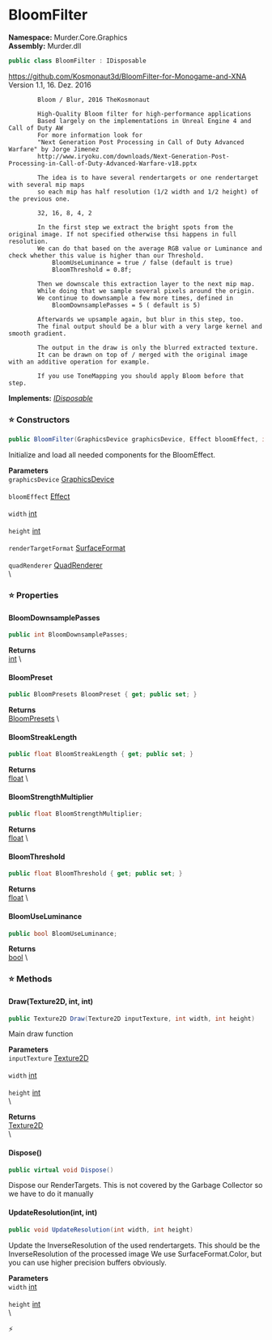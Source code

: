 # BloomFilter

**Namespace:** Murder.Core.Graphics \
**Assembly:** Murder.dll

```csharp
public class BloomFilter : IDisposable
```

https://github.com/Kosmonaut3d/BloomFilter-for-Monogame-and-XNA
            Version 1.1, 16. Dez. 2016
            
            Bloom / Blur, 2016 TheKosmonaut
            
            High-Quality Bloom filter for high-performance applications
            Based largely on the implementations in Unreal Engine 4 and Call of Duty AW
            For more information look for
            "Next Generation Post Processing in Call of Duty Advanced Warfare" by Jorge Jimenez
            http://www.iryoku.com/downloads/Next-Generation-Post-Processing-in-Call-of-Duty-Advanced-Warfare-v18.pptx
            
            The idea is to have several rendertargets or one rendertarget with several mip maps
            so each mip has half resolution (1/2 width and 1/2 height) of the previous one.
            
            32, 16, 8, 4, 2
            
            In the first step we extract the bright spots from the original image. If not specified otherwise thsi happens in full resolution.
            We can do that based on the average RGB value or Luminance and check whether this value is higher than our Threshold.
                BloomUseLuminance = true / false (default is true)
                BloomThreshold = 0.8f;
            
            Then we downscale this extraction layer to the next mip map.
            While doing that we sample several pixels around the origin.
            We continue to downsample a few more times, defined in
                BloomDownsamplePasses = 5 ( default is 5)
            
            Afterwards we upsample again, but blur in this step, too.
            The final output should be a blur with a very large kernel and smooth gradient.
            
            The output in the draw is only the blurred extracted texture. 
            It can be drawn on top of / merged with the original image with an additive operation for example.
            
            If you use ToneMapping you should apply Bloom before that step.

**Implements:** _[IDisposable](https://learn.microsoft.com/en-us/dotnet/api/System.IDisposable?view=net-7.0)_

### ⭐ Constructors
```csharp
public BloomFilter(GraphicsDevice graphicsDevice, Effect bloomEffect, int width, int height, SurfaceFormat renderTargetFormat, QuadRenderer quadRenderer)
```

Initialize and load all needed components for the BloomEffect.

**Parameters** \
`graphicsDevice` [GraphicsDevice](https://docs.monogame.net/api/Microsoft.Xna.Framework.Graphics.GraphicsDevice.html) \
\
`bloomEffect` [Effect](https://docs.monogame.net/api/Microsoft.Xna.Framework.Graphics.Effect.html) \
\
`width` [int](https://learn.microsoft.com/en-us/dotnet/api/System.Int32?view=net-7.0) \
\
`height` [int](https://learn.microsoft.com/en-us/dotnet/api/System.Int32?view=net-7.0) \
\
`renderTargetFormat` [SurfaceFormat](https://docs.monogame.net/api/Microsoft.Xna.Framework.Graphics.SurfaceFormat.html) \
\
`quadRenderer` [QuadRenderer](../../../Murder/Core/Graphics/QuadRenderer.html) \
\

### ⭐ Properties
#### BloomDownsamplePasses
```csharp
public int BloomDownsamplePasses;
```

**Returns** \
[int](https://learn.microsoft.com/en-us/dotnet/api/System.Int32?view=net-7.0) \
#### BloomPreset
```csharp
public BloomPresets BloomPreset { get; public set; }
```

**Returns** \
[BloomPresets](../../../Murder/Core/Graphics/BloomPresets.html) \
#### BloomStreakLength
```csharp
public float BloomStreakLength { get; public set; }
```

**Returns** \
[float](https://learn.microsoft.com/en-us/dotnet/api/System.Single?view=net-7.0) \
#### BloomStrengthMultiplier
```csharp
public float BloomStrengthMultiplier;
```

**Returns** \
[float](https://learn.microsoft.com/en-us/dotnet/api/System.Single?view=net-7.0) \
#### BloomThreshold
```csharp
public float BloomThreshold { get; public set; }
```

**Returns** \
[float](https://learn.microsoft.com/en-us/dotnet/api/System.Single?view=net-7.0) \
#### BloomUseLuminance
```csharp
public bool BloomUseLuminance;
```

**Returns** \
[bool](https://learn.microsoft.com/en-us/dotnet/api/System.Boolean?view=net-7.0) \
### ⭐ Methods
#### Draw(Texture2D, int, int)
```csharp
public Texture2D Draw(Texture2D inputTexture, int width, int height)
```

Main draw function

**Parameters** \
`inputTexture` [Texture2D](https://docs.monogame.net/api/Microsoft.Xna.Framework.Graphics.Texture2D.html) \
\
`width` [int](https://learn.microsoft.com/en-us/dotnet/api/System.Int32?view=net-7.0) \
\
`height` [int](https://learn.microsoft.com/en-us/dotnet/api/System.Int32?view=net-7.0) \
\

**Returns** \
[Texture2D](https://docs.monogame.net/api/Microsoft.Xna.Framework.Graphics.Texture2D.html) \
\

#### Dispose()
```csharp
public virtual void Dispose()
```

Dispose our RenderTargets. This is not covered by the Garbage Collector so we have to do it manually

#### UpdateResolution(int, int)
```csharp
public void UpdateResolution(int width, int height)
```

Update the InverseResolution of the used rendertargets. This should be the InverseResolution of the processed image
            We use SurfaceFormat.Color, but you can use higher precision buffers obviously.

**Parameters** \
`width` [int](https://learn.microsoft.com/en-us/dotnet/api/System.Int32?view=net-7.0) \
\
`height` [int](https://learn.microsoft.com/en-us/dotnet/api/System.Int32?view=net-7.0) \
\



⚡